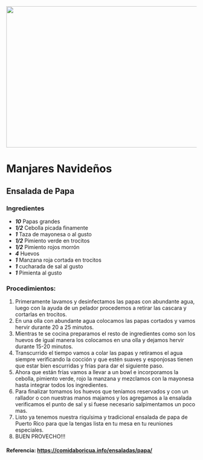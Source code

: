<img src="https://comidaboricua.info/wp-content/uploads/2020/11/ensalada-de-papas-puerto-rico.jpg" width="520" height="374" />

# Manjares Navideños
## Ensalada de Papa
### Ingredientes
- ___10___ Papas grandes
- ___1/2___ Cebolla picada finamente
- ___1___ Taza de mayonesa o al gusto
- ___1/2___ Pimiento verde en trocitos
- ___1/2___ Pimiento rojos morrón
- ___4___ Huevos
- ___1___ Manzana roja cortada en trocitos
- ___1___ cucharada de sal al gusto
- ___1___ Pimienta al gusto

### Procedimientos:
1. Primeramente lavamos y desinfectamos las papas con abundante agua, luego con la ayuda de un pelador procedemos a retirar las cascara y cortarlas en trocitos.
2. En una olla con abundante agua colocamos las papas cortados y vamos hervir durante 20 a 25 minutos.
3. Mientras te se cocina preparamos el resto de ingredientes como son los huevos de igual manera los colocamos en una olla y dejamos hervir durante 15-20 minutos.
4. Transcurrido el tiempo vamos a colar las papas y retiramos el agua siempre verificando la cocción y que estén suaves y esponjosas tienen que estar bien escurridas y frías para dar el siguiente paso.
5. Ahora que están frías vamos a llevar a un bowl e incorporamos la cebolla, pimiento verde, rojo la manzana y mezclamos con la mayonesa hasta integrar todos los ingredientes.
6. Para finalizar tomamos los huevos que teníamos reservados y con un rallador o con nuestras manos majamos y los agregamos a la ensalada verificamos el punto de sal y si fuese necesario salpimentamos un poco mas.
7. Listo ya tenemos nuestra riquísima y tradicional ensalada de papa de Puerto Rico para que la tengas lista en tu mesa en tu reuniones especiales.
8. BUEN PROVECHO!!! 

#### Referencia: https://comidaboricua.info/ensaladas/papa/
